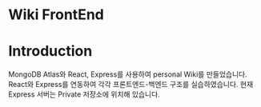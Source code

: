 # Wiki FrontEnd

# Introduction
MongoDB Atlas와 React, Express를 사용하여 personal Wiki를 만들었습니다.
React와 Express를 연동하여 각각 프론트엔드-백엔드 구조를 실습하였습니다.
현재 Express 서버는 Private 저장소에 위치해 있습니다.
